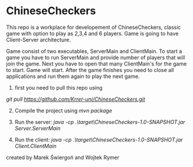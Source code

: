 # ChineseCheckers

This repo is a workplace for developement of ChineseCheckers, classic game with option to play as 2,3,4 and 6 players. Game is going to have Client-Server architecture.

Game consist of two executables, ServerMain and ClientMain. To start a game you have to run ServerMain and provide number of players that will join the game. Next you have to open that many ClientMain's for the game to start. Game will start. After the game finishes you need to close all applications and run them again to play the next game.

1. first you need to pull this repo using 

<i>git pull https://github.com/Krrer-uni/ChineseCheckers.git</i>

2. Compile the project using 
<i>mvn package</i>

3. Run the server:
<i>java -cp .\target\ChineseCheckers-1.0-SNAPSHOT.jar Server.ServerMain</i>

4. Run the client:
<i>java -cp .\target\ChineseCheckers-1.0-SNAPSHOT.jar Client.ClientMain</i>


created by Marek Świergoń and Wojtek Rymer
